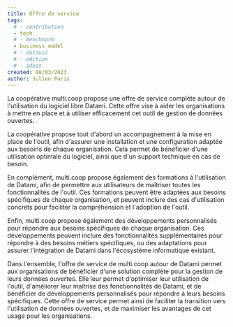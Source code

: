 ```yaml
---
title: Offre de service
tags: 
  # - contribution
  - tech
  # - benchmark
  - business model
  # - dataviz
  # - edition
  # - ideas
created: 08/03/2023
author: Julien Paris
---
```


La coopérative multi.coop propose une offre de service complète autour de l'utilisation du logiciel libre Datami. Cette offre vise à aider les organisations à mettre en place et à utiliser efficacement cet outil de gestion de données ouvertes.

La coopérative propose tout d'abord un accompagnement à la mise en place de l'outil, afin d'assurer une installation et une configuration adaptée aux besoins de chaque organisation. Cela permet de bénéficier d'une utilisation optimale du logiciel, ainsi que d'un support technique en cas de besoin.

En complément, multi.coop propose également des formations à l'utilisation de Datami, afin de permettre aux utilisateurs de maîtriser toutes les fonctionnalités de l'outil. Ces formations peuvent être adaptées aux besoins spécifiques de chaque organisation, et peuvent inclure des cas d'utilisation concrets pour faciliter la compréhension et l'adoption de l'outil.

Enfin, multi.coop propose également des développements personnalisés pour répondre aux besoins spécifiques de chaque organisation. Ces développements peuvent inclure des fonctionnalités supplémentaires pour répondre à des besoins métiers spécifiques, ou des adaptations pour assurer l'intégration de Datami dans l'écosystème informatique existant.

Dans l'ensemble, l'offre de service de multi.coop autour de Datami permet aux organisations de bénéficier d'une solution complète pour la gestion de leurs données ouvertes. Elle leur permet d'optimiser leur utilisation de l'outil, d'améliorer leur maîtrise des fonctionnalités de Datami, et de bénéficier de développements personnalisés pour répondre à leurs besoins spécifiques. Cette offre de service permet ainsi de faciliter la transition vers l'utilisation de données ouvertes, et de maximiser les avantages de cet usage pour les organisations.

